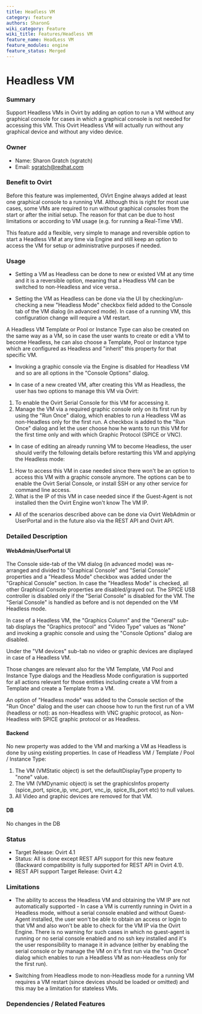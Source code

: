 ```yaml
---
title: Headless VM 
category: feature
authors: SharonG
wiki_category: Feature
wiki_title: Features/Headless VM
feature_name: HeadLess VM
feature_modules: engine
feature_status: Merged
---
```


# Headless VM

### Summary

Support Headless VMs in Ovirt by adding an option to run a VM without any graphical console for cases in which a graphical console is not needed for accessing this VM. This Ovirt Headless VM will actually run without any graphical device and without any video device.

### Owner

*   Name: Sharon Gratch (sgratch)
*   Email: <sgratch@redhat.com>

### Benefit to Ovirt

Before this feature was implemented, OVirt Engine always added at least one graphical console to a running VM. Although this is right for most use cases, some VMs are required to run without graphical consoles from the start or after the initial setup. The reason for that can be due to host limitations or according to VM usage (e.g. for running a Real-Time VM).

This feature add a flexible, very simple to manage and reversible option to start a Headless VM at any time via Engine and still keep an option to access the VM for setup or administrative purposes if needed.

### Usage

*   Setting a VM as Headless can be done to new or existed VM at any time and it is a reversible option, meaning that a Headless VM can be switched to non-Headless and vice versa..

*   Setting the VM as Headless can be done via the UI by checking/un-checking a new "Headless Mode" checkbox field added to the Console tab of the VM dialog (in advanced mode). In case of a running VM, this configuration change will require a VM restart. 

A Headless VM Template or Pool or Instance Type can also be created on the same way as a VM, so in case the user wants to create or edit a VM to become Headless, he can also choose a Template, Pool or Instance type which are configured as Headless and "inherit" this property for that specific VM.

*   Invoking a graphic console via the Engine is disabled for Headless VM and so are all options in the "Console Options" dialog.

*   In case of a new created VM, after creating this VM as Headless, the user has two options to manage this VM via Ovirt:
1. To enable the Ovirt Serial Console for this VM for accessing it. 
2. Manage the VM via a required graphic console only on its first run by using the "Run Once" dialog, which enables to run a Headless VM as non-Headless only for the first run. A checkbox is added to the "Run Once" dialog and let the user choose how he wants to run this VM for the first time only and with which Graphic Protocol (SPICE or VNC).  

*   In case of editing an already running VM to become Headless, the user should verify the following details before restarting this VM and applying the Headless mode:
1. How to access this VM in case needed since there won't be an option to access this VM with a graphic console anymore.
The options can be to enable the Ovirt Serial Console, or install SSH or any other service for command line access.
2. What is the IP of this VM in case needed since if the Guest-Agent is not installed then the Ovirt Engine won't know The VM IP.

*   All of the scenarios described above can be done via Ovirt WebAdmin or UserPortal and in the future also via the REST API and Ovirt API.

### Detailed Description

#### WebAdmin/UserPortal UI

The Console side-tab of the VM dialog (in advanced mode) was re-arranged and divided to "Graphical Console" and "Serial Console" properties and a "Headless Mode" checkbox was added under the "Graphical Console" section. In case the "Headless Mode" is checked, all other Graphical Console properties are disabled/grayed out. The SPICE USB controller is disabled only if the "Serial Console" is disabled for the VM. The "Serial Console" is handled as before and is not depended on the VM Headless mode.


In case of a Headless VM, the "Graphics Column" and the "General" sub-tab displays the "Graphics protocol" and "Video Type" values as "None" and invoking a graphic console and using the "Console Options" dialog are disabled.

Under the "VM devices" sub-tab no video or graphic devices are displayed in case of a Headless VM.

Those changes are relevant also for the VM Template, VM Pool and Instance Type dialogs and the Headless Mode configuration is supported for all actions relevant for those entities including create a VM from a Template and create a Template from a VM.

An option of "Headless mode" was added to the Console section of the "Run Once" dialog and the user can choose how to run the first run of a VM (headless or not): as non-Headless with VNC graphic protocol, as Non-Headless with SPICE graphic protocol or as Headless.

#### Backend

No new property was added to the VM and marking a VM as Headless is done by using existing properties. 
In case of Headless VM / Template / Pool / Instance Type:
1. The VM (VMStatic object) is set the defaultDisplayType property to "none" value.
2. The VM (VMDynamic object) is set the graphicsInfos property (spice_port, spice_ip, vnc_port, vnc_ip, spice_tls_port etc) to null values.
3. All Video and graphic devices are removed for that VM.

#### DB

No changes in the DB

### Status

*   Target Release: Ovirt 4.1
*   Status: All is done except REST API support for this new feature (Backward compatibility is fully supported for REST API in Ovirt 4.1).
*   REST API support Target Release: Ovirt 4.2

### Limitations

*   The ability to access the Headless VM and obtaining the VM IP are not automatically supported -
In case a VM is currently running in Ovirt in a Headless mode, without a serial console enabled and without Guest-Agent installed, the user won't be able to obtain an access or login to that VM and also won't be able to check for the VM IP via the Ovirt Engine. 
There is no warning for such cases in which no guest-agent is running or no serial console enabled and no ssh key installed and it's the user responsibility to manage it in advance (either by enabling the serial console or by manage the VM on it's first run via the "run Once" dialog which enables to run a Headless VM as non-Headless only for the first run).

*   Switching from Headless mode to non-Headless mode for a running VM requires a VM restart (since devices should be loaded or omitted) and this may be a limitation for stateless VMs.

### Dependencies / Related Features

